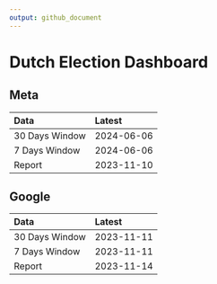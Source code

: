 ```yaml
---
output: github_document
---
```


# Dutch Election Dashboard



## Meta


|Data           |Latest     |
|:--------------|:----------|
|30 Days Window |2024-06-06 |
|7 Days Window  |2024-06-06 |
|Report         |2023-11-10 |

## Google


|Data           |Latest     |
|:--------------|:----------|
|30 Days Window |2023-11-11 |
|7 Days Window  |2023-11-11 |
|Report         |2023-11-14 |
